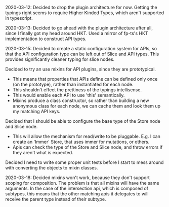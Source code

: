 2020-03-12: 
Decided to drop the plugin architecture for now. Getting the typings right seems to require Higher Kinded Types, which aren't supported in typescript.

2020-03-13:
Decided to go ahead with the plugin architecture after all, since I finally got my head around HKT. Used a mirror of fp-ts's HKT implementation to construct API types.

2020-03-15:
Decided to create a static configuration system for APIs, so that the API configuration type can be left out of Slice and API types. This provides significantly cleaner typing for slice nodes.

Decided to try an use mixins for API plugins, since they are prototypical. 
 - This means that properties that APIs define can be defined only once (on the prototype), rather than instantiated for each node.
 - This shouldn't effect the prettiness of the typings intellisense.
 - This would enable each API to use 'this' semantically.
 - Mixins produce a class constructor, so rather than building a new anonymous class for each node, we can cache them and look them up my matching API keys.

Decided that I should be able to configure the base type of the Store node and Slice node.
 - This will allow the mechanism for read/write to be pluggable. E.g. I can create an 'Immer' Store, that uses immer for mutations, or others.
 - Apis can check the type of the Store and Slice node, and throw errors if they aren't what is expected.

Decided I need to write some proper unit tests before I start to mess around with converting the objects to mixin classes.

2020-03-18:
Decided mixins won't work, because they don't support scoping for composition. The problem is that all mixins will have the same arguments. In the case of the intersection api, which is composed of subtypes, this means that the other matching apis it delegates to will receive the parent type instead of their subtype.